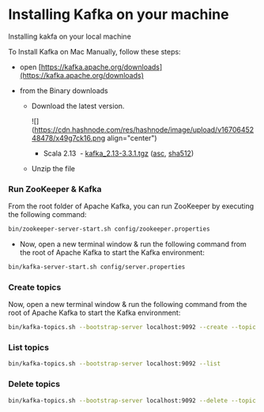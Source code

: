 # Installing Kafka on your machine

Installing kakfa on your local machine

To Install Kafka on Mac Manually, follow these steps:

*   open [https://kafka.apache.org/downloads](https://kafka.apache.org/downloads)
    
*   from the Binary downloads
    
    *   Download the latest version.
        
        ![](https://cdn.hashnode.com/res/hashnode/image/upload/v1670645248478/x49g7ck16.png align="center")
        
        *   Scala 2.13  - [kafka\_2.13-3.3.1.tgz](https://downloads.apache.org/kafka/3.3.1/kafka_2.13-3.3.1.tgz) ([asc](https://downloads.apache.org/kafka/3.3.1/kafka_2.13-3.3.1.tgz.asc), [sha512](https://downloads.apache.org/kafka/3.3.1/kafka_2.13-3.3.1.tgz.sha512))
            
    *   Unzip the file
        

### **Run ZooKeeper & Kafka**

From the root folder of Apache Kafka, you can run ZooKeeper by executing the following command:

```bash
bin/zookeeper-server-start.sh config/zookeeper.properties
```

*   Now, open a new terminal window & run the following command from the root of Apache Kafka to start the Kafka environment:
    

```bash
bin/kafka-server-start.sh config/server.properties
```

### Create topics

Now, open a new terminal window & run the following command from the root of Apache Kafka to start the Kafka environment:

```bash
bin/kafka-topics.sh --bootstrap-server localhost:9092 --create --topic foobar
```

### List topics

```bash
bin/kafka-topics.sh --bootstrap-server localhost:9092 --list
```

### Delete topics

```bash
bin/kafka-topics.sh --bootstrap-server localhost:9092 --delete --topic  foobar
```
